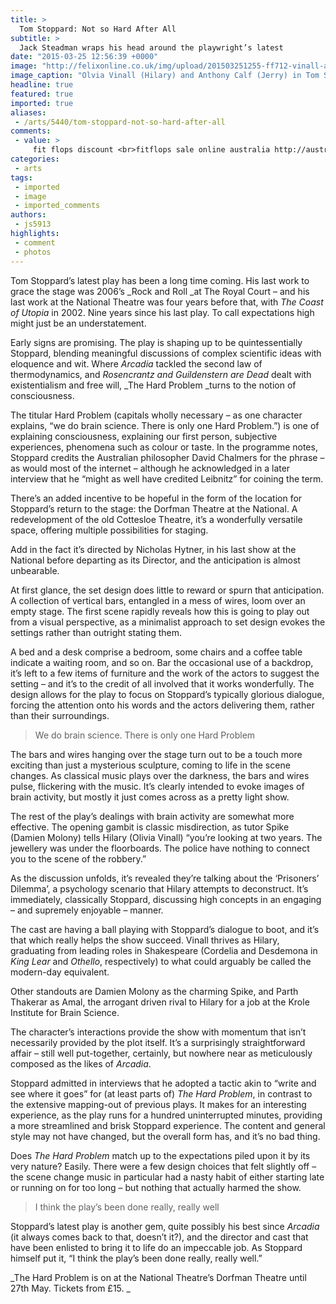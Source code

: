 ```yaml
---
title: >
  Tom Stoppard: Not so Hard After All
subtitle: >
  Jack Steadman wraps his head around the playwright’s latest
date: "2015-03-25 12:56:39 +0000"
image: "http://felixonline.co.uk/img/upload/201503251255-ff712-vinall-and-calf-cmyka.jpg"
image_caption: "Olvia Vinall (Hilary) and Anthony Calf (Jerry) in Tom Stoppard’s The Hard Problem"
headline: true
featured: true
imported: true
aliases:
 - /arts/5440/tom-stoppard-not-so-hard-after-all
comments:
 - value: >
     fit flops discount <br>fitflops sale online australia http://australiafitflops.iemiller.net/,christian louboutin canada sale <br>christian louboutin online store http://canadachristianlouboutin.blogspot.com/
categories:
 - arts
tags:
 - imported
 - image
 - imported_comments
authors:
 - js5913
highlights:
 - comment
 - photos
---
```


Tom Stoppard’s latest play has been a long time coming. His last work to grace the stage was 2006’s _Rock and Roll _at The Royal Court – and his last work at the National Theatre was four years before that, with _The Coast of Utopia_ in 2002. Nine years since his last play. To call expectations high might just be an understatement.

Early signs are promising. The play is shaping up to be quintessentially Stoppard, blending meaningful discussions of complex scientific ideas with eloquence and wit. Where _Arcadia_ tackled the second law of thermodynamics, and _Rosencrantz and Guildenstern are Dead_ dealt with existentialism and free will, _The Hard Problem _turns to the notion of consciousness.

The titular Hard Problem (capitals wholly necessary – as one character explains, “we do brain science. There is only one Hard Problem.”) is one of explaining consciousness, explaining our first person, subjective experiences, phenomena such as colour or taste. In the programme notes, Stoppard credits the Australian philosopher David Chalmers for the phrase – as would most of the internet – although he acknowledged in a later interview that he “might as well have credited Leibnitz” for coining the term.

There’s an added incentive to be hopeful in the form of the location for Stoppard’s return to the stage: the Dorfman Theatre at the National. A redevelopment of the old Cottesloe Theatre, it’s a wonderfully versatile space, offering multiple possibilities for staging.

Add in the fact it’s directed by Nicholas Hytner, in his last show at the National before departing as its Director, and the anticipation is almost unbearable.

At first glance, the set design does little to reward or spurn that anticipation. A collection of vertical bars, entangled in a mess of wires, loom over an empty stage. The first scene rapidly reveals how this is going to play out from a visual perspective, as a minimalist approach to set design evokes the settings rather than outright stating them.

A bed and a desk comprise a bedroom, some chairs and a coffee table indicate a waiting room, and so on. Bar the occasional use of a backdrop, it’s left to a few items of furniture and the work of the actors to suggest the setting – and it’s to the credit of all involved that it works wonderfully. The design allows for the play to focus on Stoppard’s typically glorious dialogue, forcing the attention onto his words and the actors delivering them, rather than their surroundings.

> We do brain science. There is only one Hard Problem

The bars and wires hanging over the stage turn out to be a touch more exciting than just a mysterious sculpture, coming to life in the scene changes. As classical music plays over the darkness, the bars and wires pulse, flickering with the music. It’s clearly intended to evoke images of brain activity, but mostly it just comes across as a pretty light show.

The rest of the play’s dealings with brain activity are somewhat more effective. The opening gambit is classic misdirection, as tutor Spike (Damien Molony) tells Hilary (Olivia Vinall) “you’re looking at two years. The jewellery was under the floorboards. The police have nothing to connect you to the scene of the robbery.”

As the discussion unfolds, it’s revealed they’re talking about the ‘Prisoners’ Dilemma’, a psychology scenario that Hilary attempts to deconstruct. It’s immediately, classically Stoppard, discussing high concepts in an engaging – and supremely enjoyable – manner.

The cast are having a ball playing with Stoppard’s dialogue to boot, and it’s that which really helps the show succeed. Vinall thrives as Hilary, graduating from leading roles in Shakespeare (Cordelia and Desdemona in _King Lear_ and _Othello_, respectively) to what could arguably be called the modern-day equivalent.

Other standouts are Damien Molony as the charming Spike, and Parth Thakerar as Amal, the arrogant driven rival to Hilary for a job at the Krole Institute for Brain Science.

The character’s interactions provide the show with momentum that isn’t necessarily provided by the plot itself. It’s a surprisingly straightforward affair – still well put-together, certainly, but nowhere near as meticulously composed as the likes of _Arcadia_.

Stoppard admitted in interviews that he adopted a tactic akin to “write and see where it goes” for (at least parts of) _The Hard Problem_, in contrast to the extensive mapping-out of previous plays. It makes for an interesting experience, as the play runs for a hundred uninterrupted minutes, providing a more streamlined and brisk Stoppard experience. The content and general style may not have changed, but the overall form has, and it’s no bad thing.

Does _The Hard Problem_ match up to the expectations piled upon it by its very nature? Easily. There were a few design choices that felt slightly off – the scene change music in particular had a nasty habit of either starting late or running on for too long – but nothing that actually harmed the show.

> I think the play’s been done really, really well

Stoppard’s latest play is another gem, quite possibly his best since _Arcadia_ (it always comes back to that, doesn’t it?), and the director and cast that have been enlisted to bring it to life do an impeccable job. As Stoppard himself put it, “I think the play’s been done really, really well.”

_The Hard Problem is on at the National Theatre’s Dorfman Theatre until 27th May. Tickets from £15. _
